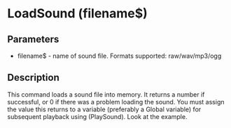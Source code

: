 # LoadSound (filename$)

## Parameters

- filename$ - name of sound file. Formats supported: raw/wav/mp3/ogg

## Description

This command loads a sound file into memory. It returns a number if successful,  or 0 if there was a problem loading the sound. You must assign the value this  returns to a variable (preferably a Global variable)  for subsequent playback using (PlaySound). Look at the example.
